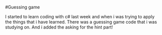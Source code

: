 #Guessing game

I started to learn coding with c# last week and when i was trying to apply the things that i have learned. There was a guessing game code that i was studying on. And i added the asking for the hint part!
